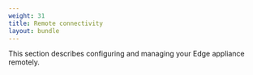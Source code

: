 ```yaml
---
weight: 31
title: Remote connectivity
layout: bundle
---
```


This section describes configuring and managing your Edge appliance remotely.
